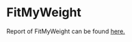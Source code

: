 # FitMyWeight

Report of FitMyWeight can be found [here.](https://github.com/RahmanMoshiur00/FitMyWeight/blob/main/Report/FitMyWeight%20Report.pdf)
